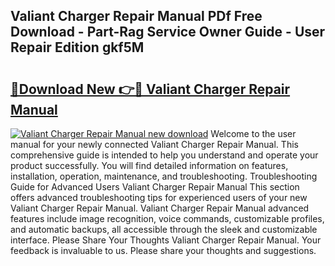 ## Valiant Charger Repair Manual PDf Free Download - Part-Rag Service Owner Guide - User Repair Edition gkf5M

# <h2><a href="http://bc46834.oget.top/?id=Valiant+Charger+Repair+Manual">🔗Download New 👉🔴 Valiant Charger Repair Manual</a></h2>

[![Valiant Charger Repair Manual new download](https://i.imgur.com/5g1atiW.png)](http://bc46834.oget.top/?id=Valiant+Charger+Repair+Manual)
Welcome to the user manual for your newly connected Valiant Charger Repair Manual. This comprehensive guide is intended to help you understand and operate your product successfully. You will find detailed information on features, installation, operation, maintenance, and troubleshooting. Troubleshooting Guide for Advanced Users Valiant Charger Repair Manual This section offers advanced troubleshooting tips for experienced users of your new Valiant Charger Repair Manual. Valiant Charger Repair Manual advanced features include image recognition, voice commands, customizable profiles, and automatic backups, all accessible through the sleek and customizable interface. Please Share Your Thoughts Valiant Charger Repair Manual. Your feedback is invaluable to us. Please share your thoughts and suggestions.
